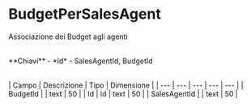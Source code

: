 # BudgetPerSalesAgent

Associazione dei Budget agli agenti

<br>
**Chiavi**
- *Id*
- SalesAgentId, BudgetId
<br><br>

| Campo | Descrizione | Tipo | Dimensione | 
| --- | --- | --- | --- | --- |
| BudgetId |  | text | 50 |
| Id | Id | text | 50 |
| SalesAgentId |  | text | 50 |

